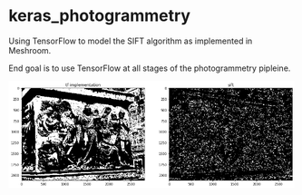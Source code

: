 # keras_photogrammetry

Using TensorFlow to model the SIFT algorithm as implemented in Meshroom.

End goal is to use TensorFlow at all stages of the photogrammetry pipleine.

![sift_sample.png](/readme_images/sift_sample.png)
